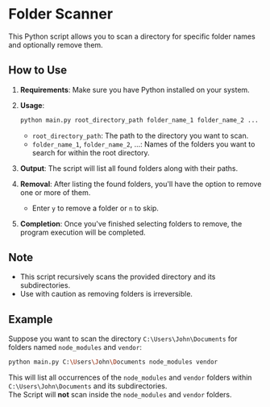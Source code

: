 # Folder Scanner

This Python script allows you to scan a directory for specific folder names and optionally remove them.

## How to Use

1. **Requirements**: Make sure you have Python installed on your system.

2. **Usage**:

   ```bash
   python main.py root_directory_path folder_name_1 folder_name_2 ...
   ```

   - `root_directory_path`: The path to the directory you want to scan.
   - `folder_name_1`, `folder_name_2`, ...: Names of the folders you want to search for within the root directory.

3. **Output**: The script will list all found folders along with their paths.

4. **Removal**: After listing the found folders, you'll have the option to remove one or more of them.
   - Enter `y` to remove a folder or `n` to skip.

5. **Completion**: Once you've finished selecting folders to remove, the program execution will be completed.

## Note

- This script recursively scans the provided directory and its subdirectories.
- Use with caution as removing folders is irreversible.

## Example

Suppose you want to scan the directory `C:\Users\John\Documents` for folders named `node_modules` and `vendor`:

```bash
python main.py C:\Users\John\Documents node_modules vendor
```

This will list all occurrences of the `node_modules` and `vendor` folders within `C:\Users\John\Documents` and its subdirectories.  
The Script will **not** scan inside the `node_modules` and `vendor` folders.

